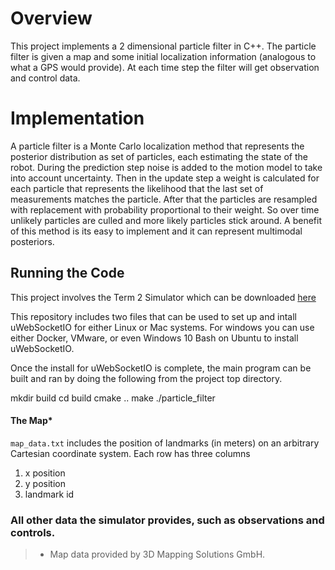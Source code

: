 # Overview

This project implements a 2 dimensional particle filter in C++. The particle filter is given a map and some initial localization information (analogous to what a GPS would provide). At each time step the filter will get observation and control data.

# Implementation

A particle filter is a Monte Carlo localization method that represents the posterior distribution as set of particles, each estimating the state of the robot. During the prediction step noise is added to the motion model to take into account uncertainty. Then in the update step a weight is calculated for each particle that represents the likelihood that the last set of measurements matches the particle. After that the particles are resampled with replacement with probability proportional to their weight. So over time unlikely particles are culled and more likely particles stick around. A benefit of this method is its easy to implement and it can represent multimodal posteriors.  

## Running the Code
This project involves the Term 2 Simulator which can be downloaded [here](https://github.com/udacity/self-driving-car-sim/releases)

This repository includes two files that can be used to set up and intall uWebSocketIO for either Linux or Mac systems. For windows you can use either Docker, VMware, or even Windows 10 Bash on Ubuntu to install uWebSocketIO.

Once the install for uWebSocketIO is complete, the main program can be built and ran by doing the following from the project top directory.

mkdir build
cd build
cmake ..
make
./particle_filter


#### The Map*
`map_data.txt` includes the position of landmarks (in meters) on an arbitrary Cartesian coordinate system. Each row has three columns
1. x position
2. y position
3. landmark id

### All other data the simulator provides, such as observations and controls.

> * Map data provided by 3D Mapping Solutions GmbH.
